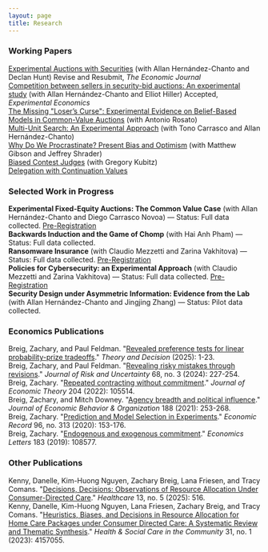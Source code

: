 ```yaml
---
layout: page
title: Research
---
```





### Working Papers

[Experimental Auctions with Securities](https://zacharybreig.com/papers/EAS.pdf) (with Allan Hern&aacute;ndez-Chanto and Declan Hunt) Revise and Resubmit, _The Economic Journal_ <br>
[Competition between sellers in security-bid auctions: An experimental study](https://zacharybreig.com/papers/EASCS.pdf) (with Allan Hern&aacute;ndez-Chanto and Elliot Hiller) Accepted, _Experimental Economics_ <br>
[The Missing "Loser’s Curse": Experimental Evidence on Belief-Based Models in Common-Value Auctions](https://zacharybreig.com/papers/MLC.pdf) (with Antonio Rosato) <br>
[Multi-Unit Search: An Experimental Approach](https://zacharybreig.com/papers/MUS.pdf) (with Tono Carrasco and Allan Hern&aacute;ndez-Chanto) <br>
[Why Do We Procrastinate? Present Bias and Optimism](https://zacharybreig.com/papers/PBO.pdf) (with Matthew Gibson and Jeffrey Shrader) <br>
[Biased Contest Judges](https://zacharybreig.com/papers/BCJ.pdf) (with Gregory Kubitz) <br>
[Delegation with Continuation Values](https://zacharybreig.com/papers/DCV.pdf)

### Selected Work in Progress

<b>Experimental Fixed-Equity Auctions: The Common Value Case</b> (with Allan Hern&aacute;ndez-Chanto and Diego Carrasco Novoa) — Status: Full data collected. [Pre-Registration](https://www.socialscienceregistry.org/trials/16839) <br>
<b>Backwards Induction and the Game of Chomp</b> (with Hai Anh Pham) — Status: Full data collected. <br>
<b>Ransomware Insurance</b> (with Claudio Mezzetti and Zarina Vakhitova) — Status: Full data collected. [Pre-Registration](https://www.socialscienceregistry.org/trials/13035) <br>
<b>Policies for Cybersecurity: an Experimental Approach</b> (with Claudio Mezzetti and Zarina Vakhitova) — Status: Full data collected. [Pre-Registration](https://www.socialscienceregistry.org/trials/15738) <br>
<b>Security Design under Asymmetric Information: Evidence from the Lab</b> (with Allan Hern&aacute;ndez-Chanto and Jingjing Zhang)  — Status: Pilot data collected. 

### Economics Publications 

Breig, Zachary, and Paul Feldman. "[Revealed preference tests for linear probability-prize tradeoffs](https://zacharybreig.com/papers/LPPT.pdf)." _Theory and Decision_ (2025): 1-23. <br>
Breig, Zachary, and Paul Feldman. "[Revealing risky mistakes through revisions](https://zacharybreig.com/papers/RMR.pdf)." _Journal of Risk and Uncertainty_ 68, no. 3 (2024): 227-254. <br>
Breig, Zachary. "[Repeated contracting without commitment](https://zacharybreig.com/papers/RCwC.pdf)." _Journal of Economic Theory_ 204 (2022): 105514. <br>
Breig, Zachary, and Mitch Downey. "[Agency breadth and political influence](https://zacharybreig.com/papers/ABPI.pdf)." _Journal of Economic Behavior & Organization_ 188 (2021): 253-268. <br>
Breig, Zachary. "[Prediction and Model Selection in Experiments](https://zacharybreig.com/papers/PMSE.pdf)." _Economic Record_ 96, no. 313 (2020): 153-176.<br> 
Breig, Zachary. "[Endogenous and exogenous commitment](https://zacharybreig.com/papers/EEC.pdf)." _Economics Letters_ 183 (2019): 108577.

### Other Publications 

Kenny, Danelle, Kim-Huong Nguyen, Zachary Breig, Lana Friesen, and Tracy Comans. "[Decisions, Decisions: Observations of Resource Allocation Under Consumer-Directed Care](https://zacharybreig.com/papers/Decisions.pdf)." _Healthcare_ 13, no. 5 (2025): 516. <br>
Kenny, Danelle, Kim-Huong Nguyen, Lana Friesen, Zachary Breig, and Tracy Comans. "[Heuristics, Biases, and Decisions in Resource Allocation for Home Care Packages under Consumer Directed Care: A Systematic Review and Thematic Synthesis](https://zacharybreig.com/papers/CDC.pdf)." _Health & Social Care in the Community_ 31, no. 1 (2023): 4157055.

